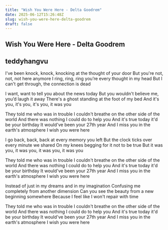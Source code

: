 ```yaml
---
title: "Wish You Were Here - Delta Goodrem"
date: 2025-06-12T15:26:48Z
slug: wish-you-were-here-delta-goodrem
draft: false
---
```


## Wish You Were Here - Delta Goodrem

## teddyhangvu

I've been knock, knock, knocking at the thought of your door 
But you're not, not, not here anymore 
I ring, ring, ring you’re every thought in my head 
But I can't get through, the connection is dead 
 
I want, want to tell you about the news today 
But you wouldn't believe me, you’d laugh it away 
There's a ghost standing at the foot of my bed 
And it's you, it's you, it's you, it was you 
 
They told me who was in trouble 
I couldn't breathe on the other side of the world 
And there was nothing I could do to help you 
And it's true today it'd be your birthday 
It would've been your 27th year 
And I miss you in the earth's atmosphere 
I wish you were here 
 
I go back, back, back at every memory you left 
But the clock ticks over every minute we shared 
On my knees begging for it not to be true 
But it was you, it was you, it was you, it was you 
 
They told me who was in trouble 
I couldn't breathe on the other side of the world 
And there was nothing I could do to help you 
And it's true today it'd be your birthday 
It would've been your 27th year 
And I miss you in the earth's atmosphere 
I wish you were here 
 
Instead of just in my dreams and in my imagination 
Confusing me completely from another dimension 
Can you see the beauty from a new beginning somewhere 
Because I feel like I won't repair with time 
 
They told me who was in trouble 
I couldn't breathe on the other side of the world 
And there was nothing I could do to help you 
And it's true today it'd be your birthday 
It would've been your 27th year 
And I miss you in the earth's atmosphere 
I wish you were here